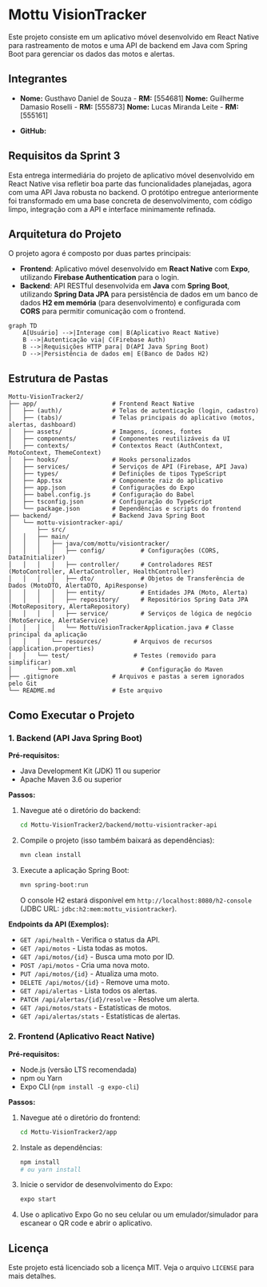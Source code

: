 # Mottu VisionTracker

Este projeto consiste em um aplicativo móvel desenvolvido em React Native para rastreamento de motos e uma API de backend em Java com Spring Boot para gerenciar os dados das motos e alertas.

## Integrantes

*   **Nome:** Gusthavo Daniel de Souza - **RM:** [554681]
    **Nome:** Guilherme Damasio Roselli - **RM:** [555873]
    **Nome:** Lucas Miranda Leite - **RM:** [555161]


*   **GitHub:** [](https://github.com/GusthavoDaniel/Mottu-VisionTracker2)

## Requisitos da Sprint 3

Esta entrega intermediária do projeto de aplicativo móvel desenvolvido em React Native visa refletir boa parte das funcionalidades planejadas, agora com uma API Java robusta no backend. O protótipo entregue anteriormente foi transformado em uma base concreta de desenvolvimento, com código limpo, integração com a API e interface minimamente refinada.

## Arquitetura do Projeto

O projeto agora é composto por duas partes principais:

*   **Frontend**: Aplicativo móvel desenvolvido em **React Native** com **Expo**, utilizando **Firebase Authentication** para o login.
*   **Backend**: API RESTful desenvolvida em **Java** com **Spring Boot**, utilizando **Spring Data JPA** para persistência de dados em um banco de dados **H2 em memória** (para desenvolvimento) e configurada com **CORS** para permitir comunicação com o frontend.

```mermaid
graph TD
    A[Usuário] -->|Interage com| B(Aplicativo React Native)
    B -->|Autenticação via| C(Firebase Auth)
    B -->|Requisições HTTP para| D(API Java Spring Boot)
    D -->|Persistência de dados em| E(Banco de Dados H2)
```

## Estrutura de Pastas

```
Mottu-VisionTracker2/
├── app/                     # Frontend React Native
│   ├── (auth)/              # Telas de autenticação (login, cadastro)
│   ├── (tabs)/              # Telas principais do aplicativo (motos, alertas, dashboard)
│   ├── assets/              # Imagens, ícones, fontes
│   ├── components/          # Componentes reutilizáveis da UI
│   ├── contexts/            # Contextos React (AuthContext, MotoContext, ThemeContext)
│   ├── hooks/               # Hooks personalizados
│   ├── services/            # Serviços de API (Firebase, API Java)
│   ├── types/               # Definições de tipos TypeScript
│   ├── App.tsx              # Componente raiz do aplicativo
│   ├── app.json             # Configurações do Expo
│   ├── babel.config.js      # Configuração do Babel
│   ├── tsconfig.json        # Configuração do TypeScript
│   └── package.json         # Dependências e scripts do frontend
├── backend/                 # Backend Java Spring Boot
│   └── mottu-visiontracker-api/
│       ├── src/
│   │   ├── main/
│   │   │   ├── java/com/mottu/visiontracker/
│   │   │   │   ├── config/          # Configurações (CORS, DataInitializer)
│   │   │   │   ├── controller/      # Controladores REST (MotoController, AlertaController, HealthController)
│   │   │   │   ├── dto/             # Objetos de Transferência de Dados (MotoDTO, AlertaDTO, ApiResponse)
│   │   │   │   ├── entity/          # Entidades JPA (Moto, Alerta)
│   │   │   │   ├── repository/      # Repositórios Spring Data JPA (MotoRepository, AlertaRepository)
│   │   │   │   ├── service/         # Serviços de lógica de negócio (MotoService, AlertaService)
│   │   │   │   └── MottuVisionTrackerApplication.java # Classe principal da aplicação
│   │   │   └── resources/         # Arquivos de recursos (application.properties)
│   │   └── test/                  # Testes (removido para simplificar)
│       └── pom.xml                  # Configuração do Maven
├── .gitignore               # Arquivos e pastas a serem ignorados pelo Git
└── README.md                # Este arquivo
```

## Como Executar o Projeto

### 1. Backend (API Java Spring Boot)

**Pré-requisitos:**

*   Java Development Kit (JDK) 11 ou superior
*   Apache Maven 3.6 ou superior

**Passos:**

1.  Navegue até o diretório do backend:
    ```bash
    cd Mottu-VisionTracker2/backend/mottu-visiontracker-api
    ```
2.  Compile o projeto (isso também baixará as dependências):
    ```bash
    mvn clean install
    ```
3.  Execute a aplicação Spring Boot:
    ```bash
    mvn spring-boot:run
    ```
    O console H2 estará disponível em `http://localhost:8080/h2-console` (JDBC URL: `jdbc:h2:mem:mottu_visiontracker`).

**Endpoints da API (Exemplos):**

*   `GET /api/health` - Verifica o status da API.
*   `GET /api/motos` - Lista todas as motos.
*   `GET /api/motos/{id}` - Busca uma moto por ID.
*   `POST /api/motos` - Cria uma nova moto.
*   `PUT /api/motos/{id}` - Atualiza uma moto.
*   `DELETE /api/motos/{id}` - Remove uma moto.
*   `GET /api/alertas` - Lista todos os alertas.
*   `PATCH /api/alertas/{id}/resolve` - Resolve um alerta.
*   `GET /api/motos/stats` - Estatísticas de motos.
*   `GET /api/alertas/stats` - Estatísticas de alertas.

### 2. Frontend (Aplicativo React Native)

**Pré-requisitos:**

*   Node.js (versão LTS recomendada)
*   npm ou Yarn
*   Expo CLI (`npm install -g expo-cli`)

**Passos:**

1.  Navegue até o diretório do frontend:
    ```bash
    cd Mottu-VisionTracker2/app
    ```
2.  Instale as dependências:
    ```bash
    npm install
    # ou yarn install
    ```
3.  Inicie o servidor de desenvolvimento do Expo:
    ```bash
    expo start
    ```
4.  Use o aplicativo Expo Go no seu celular ou um emulador/simulador para escanear o QR code e abrir o aplicativo.

## Licença

Este projeto está licenciado sob a licença MIT. Veja o arquivo `LICENSE` para mais detalhes.
